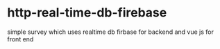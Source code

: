 # http-real-time-db-firebase
simple survey which uses realtime db firbase for backend and vue js for front end
